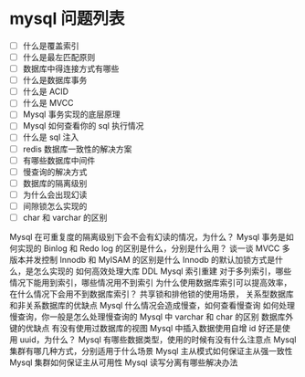 # mysql 问题列表

- [ ] 什么是覆盖索引
- [ ] 什么是最左匹配原则
- [ ] 数据库中得连接方式有哪些
- [ ] 什么是数据库事务
- [ ] 什么是 ACID
- [ ] 什么是 MVCC
- [ ] Mysql 事务实现的底层原理
- [ ] Mysql 如何查看你的 sql 执行情况
- [ ] 什么是 sql 注入
- [ ] redis 数据库一致性的解决方案
- [ ] 有哪些数据库中间件
- [ ] 慢查询的解决方式
- [ ] 数据库的隔离级别
- [ ] 为什么会出现幻读
- [ ] 间隙锁怎么实现的
- [ ] char 和 varchar 的区别

Mysql 在可重复度的隔离级别下会不会有幻读的情况，为什么？
Mysql 事务是如何实现的
Binlog 和 Redo log 的区别是什么，分别是什么用？
谈一谈 MVCC 多版本并发控制
Innodb 和 MyISAM 的区别是什么
Innodb 的默认加锁方式是什么，是怎么实现的
如何高效处理大库 DDL
Mysql 索引重建
对于多列索引，哪些情况下能用到索引，哪些情况用不到索引
为什么使用数据库索引可以提高效率，在什么情况下会用不到数据库索引？
共享锁和排他锁的使用场景，
关系型数据库和非关系数据库的优缺点
Mysql 什么情况会造成慢查，如何查看慢查询
如何处理慢查询，你一般是怎么处理慢查询的
Mysql 中 varchar 和 char 的区别
数据库外键的优缺点
有没有使用过数据库的视图
Mysql 中插入数据使用自增 id 好还是使用 uuid，为什么？
Mysql 有哪些数据类型，使用的时候有没有什么注意点
Mysql 集群有哪几种方式，分别适用于什么场景
Mysql 主从模式如何保证主从强一致性
Mysql 集群如何保证主从可用性
Mysql 读写分离有哪些解决办法
